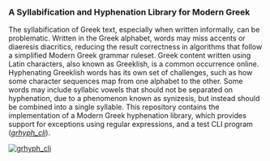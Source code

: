 ### A Syllabification and Hyphenation Library for Modern Greek
The syllabification of Greek text, especially when written informally, can be problematic.
Written in the Greek alphabet, words may miss accents or diaeresis diacritics, reducing the result correctness in algorithms that follow a simplified Modern Greek grammar ruleset.
Greek content written using Latin characters, also known as Greeklish, is a common occurrence online. Hyphenating Greeklish words has its own set of challenges, such as how some character sequences map from one alphabet to the other.
Some words may include syllabic vowels that should not be separated on hyphenation, due to a phenomenon known as synizesis, but instead should be combined into a single syllable.
This repository contains the implementation of a Modern Greek hyphenation library, which provides support for exceptions using regular expressions, and a test CLI program (*[grhyph_cli](https://github.com/datio/grhyph/tree/master/grhyph_cli)*).

[![grhyph_cli](https://i.imgur.com/8klAJt5.png)](https://asciinema.org/a/epf5dnx24w7uwm09aonol2kdl)